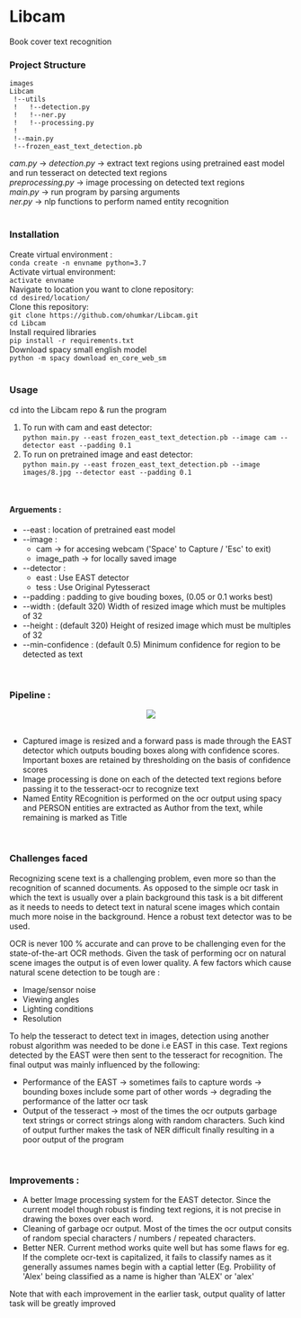 # Libcam
Book cover text recognition
</br>

### Project Structure</br>
```
images
Libcam
 !--utils
 !   !--detection.py
 !   !--ner.py
 !   !--processing.py
 !
 !--main.py
 !--frozen_east_text_detection.pb
```
_cam.py_ →
_detection.py_ → extract text regions using pretrained east model and run tesseract on detected text regions</br>
_preprocessing.py_ → image processing on detected text regions </br>
_main.py_ →  run program by parsing arguments</br>
_ner.py_ → nlp functions to perform named entity recognition </br>
</br>

### Installation </br>
Create virtual environment : </br>
```conda create -n envname python=3.7   ```</br>
Activate virtual environment: </br>
```activate envname```</br>
Navigate to location you want to clone repository:</br>
```cd desired/location/```</br>
Clone this repository:</br>
```git clone https://github.com/ohumkar/Libcam.git```</br>
```cd Libcam```</br>
Install required libraries</br>
```pip install -r requirements.txt ```</br>
Download spacy small english model</br>
```python -m spacy download en_core_web_sm```
</br>
</br>

### Usage
cd into the Libcam repo & run the program</br>
1. To run with cam and east detector:</br>
```python main.py --east frozen_east_text_detection.pb --image cam --detector east --padding 0.1``` 
2. To run on pretrained image and east detector:</br>
```python main.py --east frozen_east_text_detection.pb --image images/8.jpg --detector east --padding 0.1``` 
</br>

#### Arguements : </br>
- --east : location of pretrained east model 
- --image : 
  - cam → for accesing webcam ('Space' to Capture / 'Esc' to exit)
  - image_path → for locally saved image 
- --detector :
  - east : Use EAST detector
  - tess : Use Original Pytesseract
- --padding : padding to give bouding boxes, (0.05 or 0.1 works best)
- --width : (default 320) Width of resized image which must be multiples of 32 
- --height : (default 320) Height of resized image which must be multiples of 32 
- --min-confidence : (default 0.5) Minimum confidence for region to be detected as text 
</br>

### Pipeline :</br>
<div align = "center">
<img align = "center" src = "Desktop - 3.jpg" >
</div>
</br>

- Captured image is resized and a forward pass is made through the EAST detector which outputs bouding boxes along with confidence scores. Important boxes are retained by   thresholding on the basis of confidence scores </br>
- Image processing is done on each of the detected text regions before passing it to the tesseract-ocr to recognize text</br>
- Named Entity REcognition is performed on the ocr output using spacy and PERSON entities are extracted as Author from the text, while remaining is marked as Title
</br>

### Challenges faced</br>
Recognizing scene text is a challenging problem, even more so than the recognition of scanned documents. As opposed to the simple ocr task in which the text is usually over a plain background this task is a bit different as it needs to needs to detect text in natural scene images which contain much more noise in the background. Hence a robust text detector was to be used. </br>

OCR is never 100 % accurate and can prove to be challenging even for the state-of-the-art OCR methods. Given the task of performing ocr on natural scene images the output is of even lower quality. 
A few factors which cause natural scene detection to be tough are : </br>
- Image/sensor noise
- Viewing angles
- Lighting conditions
- Resolution </br>

To help the tesseract to detect text in images, detection using another robust algorithm was needed to be done i.e EAST in this case. Text regions detected by the EAST were then sent to the tesseract for recognition. The final output was mainly influenced by the following:</br>
- Performance of the EAST → sometimes fails to capture words → bounding boxes include some part of other words → degrading the performance of the latter ocr task</br>
- Output of the tesseract → most of the times the ocr outputs garbage text strings or correct strings along with random characters. Such kind of output further makes the task of NER difficult finally resulting in a poor output of the program
</br>

### Improvements :</br>
- A better Image processing system for the EAST detector. Since the current model though robust is finding text regions, it is not precise in drawing the boxes over each word.
- Cleaning of garbage ocr output. Most of the times the ocr output consits of random special characters / numbers / repeated characters. 
- Better NER. Current method works quite well but has some flaws for eg. If the complete ocr-text is capitalized, it fails to classify names as it generally assumes names begin with a captial letter (Eg. Probiility of 'Alex' being classified as a name is higher than 'ALEX' or 'alex' </br>

Note that with each improvement in the earlier task, output quality of latter task will be greatly improved
